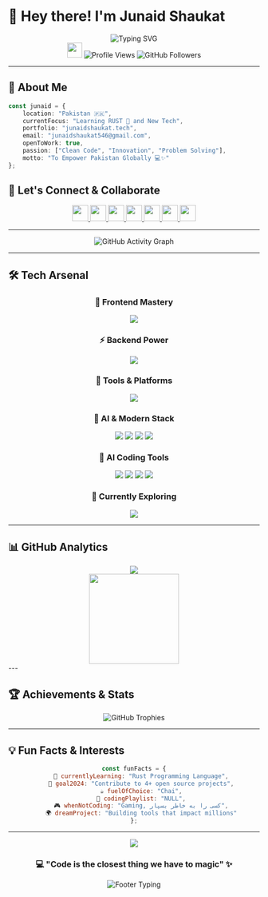 # 👋 Hey there! I'm Junaid Shaukat

<div align="center">
  <img src="https://readme-typing-svg.herokuapp.com?font=Fira+Code&size=32&duration=2800&pause=2000&color=A9FEF7&center=true&vCenter=true&width=940&lines=Full+Stack+Developer;Software+Engineer;Open+Source+Enthusiast;Problem+Solver;Always+Learning+New+Things!" alt="Typing SVG" />
</div>

<div align="center">
  <img src="https://user-images.githubusercontent.com/18350557/176309783-0785949b-9127-417c-8b55-ab5a4333674e.gif" width="30px"/>
  <img src="https://komarev.com/ghpvc/?username=Junaid-Shaukat&label=Profile%20views&color=0e75b6&style=flat" alt="Profile Views" />
  <img src="https://img.shields.io/github/followers/junaiddshaukat?label=Followers&style=social" alt="GitHub Followers" />
</div>

---

## 🚀 About Me

```typescript
const junaid = {
    location: "Pakistan 🇵🇰",
    currentFocus: "Learning RUST 🦀 and New Tech",
    portfolio: "junaidshaukat.tech",
    email: "junaidshaukat546@gmail.com",
    openToWork: true,
    passion: ["Clean Code", "Innovation", "Problem Solving"],
    motto: "To Empower Pakistan Globally 💻✨"
};
```
## 🤝 Let's Connect & Collaborate

<div align="center">
  
<p> <a href="https://www.github.com/junaiddshaukat" target="_blank" rel="noreferrer"> <picture> <source media="(prefers-color-scheme: dark)" srcset="https://raw.githubusercontent.com/danielcranney/readme-generator/main/public/icons/socials/github-dark.svg" /> <source media="(prefers-color-scheme: light)" srcset="https://raw.githubusercontent.com/danielcranney/readme-generator/main/public/icons/socials/github.svg" /> <img src="https://raw.githubusercontent.com/danielcranney/readme-generator/main/public/icons/socials/github.svg" width="32" height="32" /> </picture> </a> <a href="http://www.instagram.com/junaiddshaukat" target="_blank" rel="noreferrer"> <picture> <source media="(prefers-color-scheme: dark)" srcset="https://raw.githubusercontent.com/danielcranney/readme-generator/main/public/icons/socials/instagram-dark.svg" /> <source media="(prefers-color-scheme: light)" srcset="https://raw.githubusercontent.com/danielcranney/readme-generator/main/public/icons/socials/instagram.svg" /> <img src="https://raw.githubusercontent.com/danielcranney/readme-generator/main/public/icons/socials/instagram.svg" width="32" height="32" /> </picture> </a> <a href="https://www.linkedin.com/in/junaiddshaukat" target="_blank" rel="noreferrer"> <picture> <source media="(prefers-color-scheme: dark)" srcset="https://raw.githubusercontent.com/danielcranney/readme-generator/main/public/icons/socials/linkedin-dark.svg" /> <source media="(prefers-color-scheme: light)" srcset="https://raw.githubusercontent.com/danielcranney/readme-generator/main/public/icons/socials/linkedin.svg" /> <img src="https://raw.githubusercontent.com/danielcranney/readme-generator/main/public/icons/socials/linkedin.svg" width="32" height="32" /> </picture> </a> <a href="http://www.medium.com/junaiddshaukat" target="_blank" rel="noreferrer"> <picture> <source media="(prefers-color-scheme: dark)" srcset="https://raw.githubusercontent.com/danielcranney/readme-generator/main/public/icons/socials/medium-dark.svg" /> <source media="(prefers-color-scheme: light)" srcset="https://raw.githubusercontent.com/danielcranney/readme-generator/main/public/icons/socials/medium.svg" /> <img src="https://raw.githubusercontent.com/danielcranney/readme-generator/main/public/icons/socials/medium.svg" width="32" height="32" /> </picture> </a> <a href="https://www.x.com/junaiddshaukat" target="_blank" rel="noreferrer"> <picture> <source media="(prefers-color-scheme: dark)" srcset="https://raw.githubusercontent.com/danielcranney/readme-generator/main/public/icons/socials/twitter-dark.svg" /> <source media="(prefers-color-scheme: light)" srcset="https://raw.githubusercontent.com/danielcranney/readme-generator/main/public/icons/socials/twitter.svg" /> <img src="https://raw.githubusercontent.com/danielcranney/readme-generator/main/public/icons/socials/twitter.svg" width="32" height="32" /> </picture> </a> <a href="https://www.youtube.com/@junaiddshaukat" target="_blank" rel="noreferrer"> <picture> <source media="(prefers-color-scheme: dark)" srcset="https://raw.githubusercontent.com/danielcranney/readme-generator/main/public/icons/socials/youtube-dark.svg" /> <source media="(prefers-color-scheme: light)" srcset="https://raw.githubusercontent.com/danielcranney/readme-generator/main/public/icons/socials/youtube.svg" /> <img src="https://raw.githubusercontent.com/danielcranney/readme-generator/main/public/icons/socials/youtube.svg" width="32" height="32" /> </picture> </a> <a href="https://www.threads.net/@junaiddshaukat" target="_blank" rel="noreferrer"> <picture> <source media="(prefers-color-scheme: dark)" srcset="https://raw.githubusercontent.com/danielcranney/readme-generator/main/public/icons/socials/threads-dark.svg" /> <source media="(prefers-color-scheme: light)" srcset="https://raw.githubusercontent.com/danielcranney/readme-generator/main/public/icons/socials/threads.svg" /> <img src="https://raw.githubusercontent.com/danielcranney/readme-generator/main/public/icons/socials/threads.svg" width="32" height="32" /> </picture> </a></p>

</div>

---
<div align="center">
  <img src="https://github-readme-activity-graph.vercel.app/graph?username=junaiddshaukat&bg_color=0d1117&color=58a6ff&line=58a6ff&point=f0f6fc&area=true&hide_border=true" alt="GitHub Activity Graph"/>
</div>

---


## 🛠️ Tech Arsenal

<div align="center">

### 🎯 Frontend Mastery
<img src="https://skillicons.dev/icons?i=js,ts,react,nextjs,html,css,sass,tailwind,bootstrap&perline=9" />

### ⚡ Backend Power
<img src="https://skillicons.dev/icons?i=nodejs,express,graphql,mongodb,postgres,firebase&perline=6" />

### 🔧 Tools & Platforms
<img src="https://skillicons.dev/icons?i=git,vscode,docker,aws,gcp,figma,linux&perline=7" />

### 🤖 AI & Modern Stack
<img src="https://img.shields.io/badge/Qwik-AC7EF4?style=for-the-badge&logo=qwik&logoColor=white" />
<img src="https://img.shields.io/badge/Vendure-6366F1?style=for-the-badge&logo=v&logoColor=white" />
<img src="https://img.shields.io/badge/LangChain-1C3C3C?style=for-the-badge&logo=langchain&logoColor=white" />
<img src="https://img.shields.io/badge/OpenAI-412991?style=for-the-badge&logo=openai&logoColor=white" />

### 🚀 AI Coding Tools
<img src="https://img.shields.io/badge/Bolt.new-FF6B6B?style=for-the-badge&logo=bolt&logoColor=white" />
<img src="https://img.shields.io/badge/Lovable.dev-FF69B4?style=for-the-badge&logo=heart&logoColor=white" />
<img src="https://img.shields.io/badge/Cursor_AI-000000?style=for-the-badge&logo=cursor&logoColor=white" />
<img src="https://img.shields.io/badge/Replit_AI-667881?style=for-the-badge&logo=replit&logoColor=white" />

### 🌟 Currently Exploring
<img src="https://skillicons.dev/icons?i=rust" />

</div>


---

## 📊 GitHub Analytics

<div align="center">
  <img src="https://github-readme-streak-stats.herokuapp.com/?user=junaiddshaukat&stroke=ffffff&background=0d1117&ring=58a6ff&fire=58a6ff&currStreakNum=ffffff&currStreakLabel=58a6ff&sideNums=ffffff&sideLabels=ffffff&dates=ffffff&hide_border=true" />
</div>
<div align="center">
  <img height="180em" src="https://github-readme-stats.vercel.app/api?username=junaiddshaukat&show_icons=true&theme=tokyonight&include_all_commits=true&count_private=true&hide_border=true"/>
</div>
---

## 🏆 Achievements & Stats

<div align="center">
  <img src="https://github-profile-trophy.vercel.app/?username=junaiddshaukat&theme=tokyonight&no-frame=true&no-bg=true&row=1&column=7" alt="GitHub Trophies"/>
</div>

---

## 💡 Fun Facts & Interests

<div align="center">

```javascript
const funFacts = {
    🌱 currentlyLearning: "Rust Programming Language",
    🎯 goal2024: "Contribute to 4+ open source projects",
    ☕ fuelOfChoice: "Chai",
    🎵 codingPlaylist: "NULL",
    🎮 whenNotCoding: "Gaming, کسی را به خاطر بسپار",
    🌍 dreamProject: "Building tools that impact millions"
};
```

</div>

---

<div align="center">
  <img src="https://capsule-render.vercel.app/api?type=waving&color=gradient&height=100&section=footer&animation=fadeIn" />
  
  ### 💻 "Code is the closest thing we have to magic" ✨
  
  <img src="https://readme-typing-svg.herokuapp.com?font=Fira+Code&size=18&duration=3000&pause=1000&color=58A6FF&center=true&vCenter=true&width=500&lines=Thanks+for+visiting!;Let's+build+something+amazing+together!;Open+to+new+opportunities!" alt="Footer Typing"/>
  
</div>
